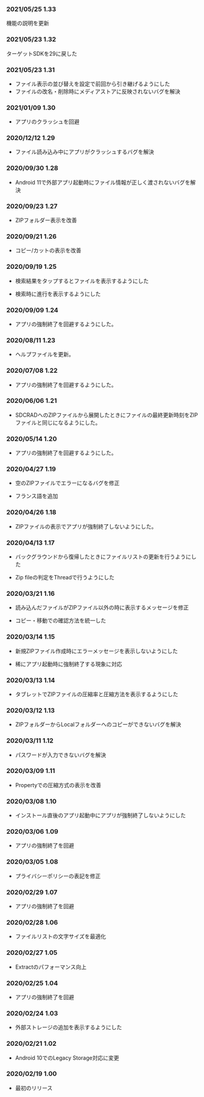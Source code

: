 ### 2021/05/25 1.33  
機能の説明を更新  

### 2021/05/23 1.32  
ターゲットSDKを29に戻した  

### 2021/05/23 1.31  

- ファイル表示の並び替えを設定で前回から引き継げるようにした  
- ファイルの改名・削除時にメディアストアに反映されないバグを解決  

### 2021/01/09 1.30  

- アプリのクラッシュを回避  

### 2020/12/12 1.29  

- ファイル読み込み中にアプリがクラッシュするバグを解決  

### 2020/09/30 1.28  

- Android 11で外部アプリ起動時にファイル情報が正しく渡されないバグを解決  

### 2020/09/23 1.27  

- ZIPフォルダー表示を改善  

### 2020/09/21 1.26  

- コピー/カットの表示を改善  

### 2020/09/19 1.25  

- 検索結果をタップするとファイルを表示するようにした  

- 検索時に進行を表示するようにした  

### 2020/09/09 1.24  

- アプリの強制終了を回避するようにした。  

### 2020/08/11 1.23  

- ヘルプファイルを更新。  

### 2020/07/08 1.22  

- アプリの強制終了を回避するようにした。  

### 2020/06/06 1.21  

- SDCRADへのZIPファイルから展開したときにファイルの最終更新時刻をZIPファイルと同じになるようにした。   

### 2020/05/14 1.20  

- アプリの強制終了を回避するようにした。  

### 2020/04/27 1.19  

- 空のZIPファイルでエラーになるバグを修正  

- フランス語を追加  

### 2020/04/26 1.18  

- ZIPファイルの表示でアプリが強制終了しないようにした。  

### 2020/04/13 1.17  

- バックグラウンドから復帰したときにファイルリストの更新を行うようにした  

- Zip fileの判定をThreadで行うようにした  

### 2020/03/21 1.16  

- 読み込んだファイルがZIPファイル以外の時に表示するメッセージを修正  

- コピー・移動での確認方法を統一した  

### 2020/03/14 1.15  

- 新規ZIPファイル作成時にエラーメッセージを表示しないようにした  

- 稀にアプリ起動時に強制終了する現象に対応  

### 2020/03/13 1.14  

- タブレットでZIPファイルの圧縮率と圧縮方法を表示するようにした  

### 2020/03/12 1.13  

- ZIPフォルダーからLocalフォルダーへのコピーができないバグを解決  

### 2020/03/11 1.12  

- パスワードが入力できないバグを解決  

### 2020/03/09 1.11  

- Propertyでの圧縮方式の表示を改善  

### 2020/03/08 1.10  

- インストール直後のアプリ起動中にアプリが強制終了しないようにした  

### 2020/03/06 1.09  

-   アプリの強制終了を回避  

### 2020/03/05 1.08  

-   プライバシーポリシーの表記を修正  

### 2020/02/29 1.07  

-   アプリの強制終了を回避  

### 2020/02/28 1.06  

-   ファイルリストの文字サイズを最適化  

### 2020/02/27 1.05  

-   Extractのパフォーマンス向上  

### 2020/02/25 1.04  

-   アプリの強制終了を回避  

### 2020/02/24 1.03   

-   外部ストレージの追加を表示するようにした  

### 2020/02/21 1.02   

-   Android 10でのLegacy Storage対応に変更  

### 2020/02/19 1.00   

-   最初のリリース  
